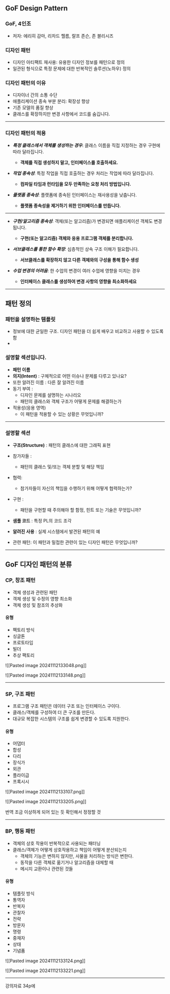 ## GoF Design Pattern
### GoF, 4인조
- 저자: 에리히 감마, 리차드 헬름, 랄프 존슨, 존 블리시즈

### 디자인 패턴 
- 디자인 아티팩트 재사용: 유용한 디자인 정보를 패턴으로 정의 
- 일관된 형식으로 특정 문제에 대한 반복적인 솔루션(노하우) 정의 
 
### 디자인 패턴의 이유 
- 디자이너 간의 소통 수단 
- 애플리케이션 종속 부분 분리: 확장성 향상 
- 기존 모델의 품질 향상 
- 클래스를 확장하지만 변경 사항에서 코드를 숨깁니다.

---
### 디자인 패턴의 적용 
- ***특정 클래스에서 객체를 생성하는 경우***: 클래스 이름을 직접 지정하는 경우 구현에 따라 달라집니다. 
	- **객체를 직접 생성하지 말고, 인터페이스를 호출하세요.** 
- ***작업 종속성***: 특정 작업을 직접 호출하는 경우 처리는 작업에 따라 달라집니다. 
	- **컴파일 타임과 런타임을 모두 만족하는 요청 처리 방법입니다.** 

- ***플랫폼 종속성***: 플랫폼에 종속된 인터페이스는 재사용성을 낮춥니다. 
	- **플랫폼 종속성을 제거하기 위한 인터페이스를 만듭니다.**

---
- ***구현/알고리즘 종속성***: 객체(또는 알고리즘)가 변경되면 애플리케이션 객체도 변경됩니다. 
	- **구현(또는 알고리즘) 객체와 응용 프로그램 객체를 분리합니다.** 
	
- ***서브클래스를 통한 함수 확장***: 심층적인 상속 구조 이해가 필요합니다. 
	- **서브클래스를 확장하지 않고 다른 객체와의 구성을 통해 함수 생성** 

- ***수업 변경의 어려움***: 한 수업의 변경이 여러 수업에 영향을 미치는 경우 
	- **인터페이스 클래스를 생성하여 변경 사항의 영향을 최소화하세요**

---
## 패턴 정의
### 패턴을 설명하는 템플릿 
- 정보에 대한 균일한 구조. 디자인 패턴을 더 쉽게 배우고 비교하고 사용할 수 있도록 함 
- 
### 설명할 섹션입니다. 
- **패턴 이름** 
- **의지(Intent)** : 구체적으로 어떤 이슈나 문제를 다루고 있나요? 
- 또한 알려진 이름 : 다른 잘 알려진 이름 
- 동기 부여 : 
	- 디자인 문제를 설명하는 시나리오 
	- 패턴의 클래스와 객체 구조가 어떻게 문제를 해결하는가 
- 적용성(응용 영역) 
	- 이 패턴을 적용할 수 있는 상황은 무엇입니까?

---
### 설명할 섹션
- **구조(Structure)** : 패턴의 클래스에 대한 그래픽 표현 
- 참가자들 : 
	- 패턴의 클래스 및/또는 객체 분할 및 해당 책임 
- 협력: 
	- 참가자들이 자신의 책임을 수행하기 위해 어떻게 협력하는가? 
- 구현 : 
	- 패턴을 구현할 때 주의해야 할 함정, 힌트 또는 기술은 무엇입니까? 

- **샘플 코드** : 특정 PL의 코드 조각 
- **알려진 사용** : 실제 시스템에서 발견된 패턴의 예 
- 관련 패턴: 이 패턴과 밀접한 관련이 있는 디자인 패턴은 무엇입니까?

---
## GoF 디자인 패턴의 분류
### CP, 창조 패턴
- 객체 생성과 관련된 패턴
- 객체 생성 및 수정의 영향 최소화
- 객체 생성 및 참조의 추상화

#### 유형
- 팩토리 방식
- 싱글톤
- 프로토타입
- 빌더
- 추상 팩토리

![[Pasted image 20241112133048.png]]

![[Pasted image 20241112133148.png]]


---
### SP, 구조 패턴
- 프로그램 구조 패턴은 데이터 구조 또는 인터페이스 구이다.
- 클래스/객체를 구성하여 더 큰 구조를 만든다.
- 대규모 복잡한 시스템의 구조를 쉽게 변경할 수 있도록 지원한다.

#### 유형
- 어댑터
- 합성
- 다리
- 장식가
- 외관
- 플라이급
- 프록시시

![[Pasted image 20241112133107.png]]

![[Pasted image 20241112133205.png]]

번역 조금 이상하게 되어 있는 듯
확인해서 정정할 것

---
### BP, 행동 패턴
- 객체의 상호 작용이 반복적으로 사용되는 패터닝
- 클래스/객체가 어떻게 상호작용하고 책임이 어떻게 분산되는지
	- 객체의 기능은 변하지 않지만, 사물을 처리하는 방식은 변한다.
	- 동작을 다른 객체로 옮기거나 알고리즘을 대체할 때
	- 메시지 교환이나 관련된 것들

#### 유형
- 템플릿 방식
- 통역자
- 반복자
- 관찰자
- 전략
- 방문자
- 명령
- 중재자
- 상태
- 기념품

![[Pasted image 20241112133124.png]]

![[Pasted image 20241112133221.png]]

---

강의자료 34p에 
